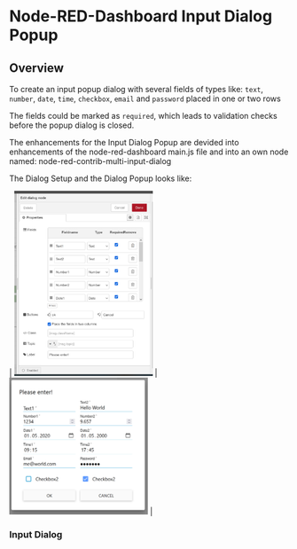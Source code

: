 # Node-RED-Dashboard Input Dialog Popup



## Overview

To create an input popup dialog  with several fields of types like:  `text`, `number`, `date`, `time`, `checkbox`, `email` and `password`  placed in one or two rows

The fields could be marked as `required`, which leads to validation checks before the popup dialog is closed.

The enhancements for the Input Dialog Popup are devided into enhancements of the node-red-dashboard main.js file and into an own node named:  node-red-contrib-multi-input-dialog

The Dialog Setup  and the Dialog Popup looks like:


|                      <img src="./src/DialogSetup.png" width="250">        |          <img src="./src/DialogPopup.png" width="250">            |



### Input Dialog

